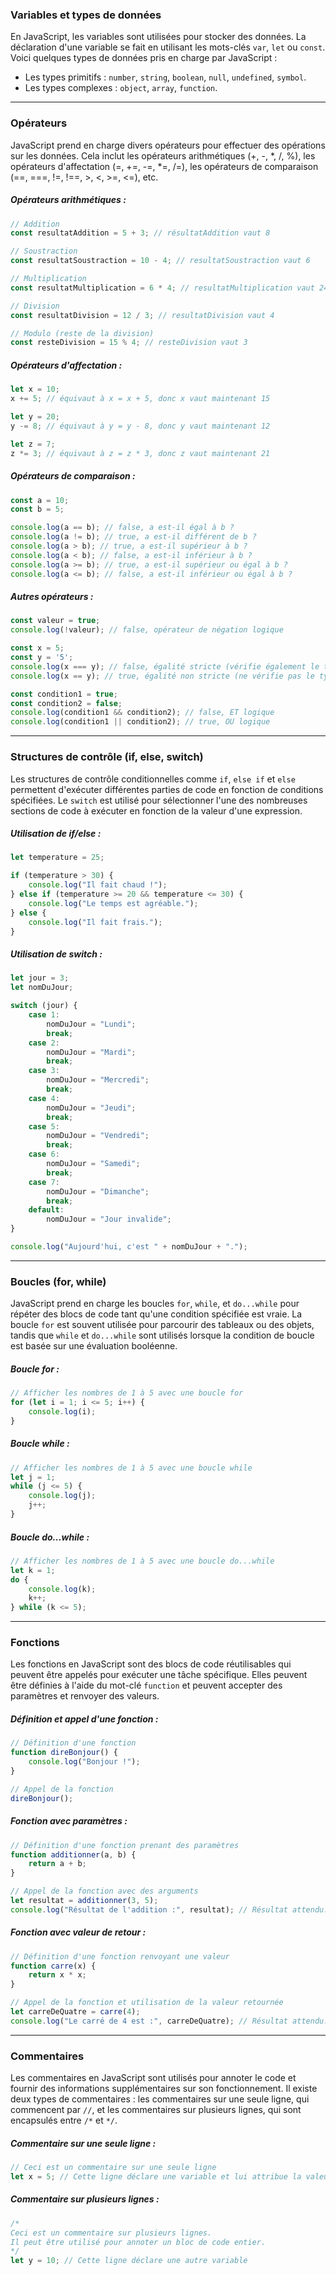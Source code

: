 
### Variables et types de données

En JavaScript, les variables sont utilisées pour stocker des données. La déclaration d'une variable se fait en utilisant les mots-clés `var`, `let` ou `const`. Voici quelques types de données pris en charge par JavaScript :

- Les types primitifs : `number`, `string`, `boolean`, `null`, `undefined`, `symbol`.
- Les types complexes : `object`, `array`, `function`.

---
### Opérateurs

JavaScript prend en charge divers opérateurs pour effectuer des opérations sur les données. Cela inclut les opérateurs arithmétiques (+, -, *, /, %), les opérateurs d'affectation (=, +=, -=, *=, /=), les opérateurs de comparaison (\==, \=\==, !=, !\==, >, <, >=, <=), etc.

##### Opérateurs arithmétiques :

```js
// Addition
const resultatAddition = 5 + 3; // résultatAddition vaut 8

// Soustraction
const resultatSoustraction = 10 - 4; // resultatSoustraction vaut 6

// Multiplication
const resultatMultiplication = 6 * 4; // resultatMultiplication vaut 24

// Division
const resultatDivision = 12 / 3; // resultatDivision vaut 4

// Modulo (reste de la division)
const resteDivision = 15 % 4; // resteDivision vaut 3
```

##### Opérateurs d'affectation :

```js
let x = 10;
x += 5; // équivaut à x = x + 5, donc x vaut maintenant 15

let y = 20;
y -= 8; // équivaut à y = y - 8, donc y vaut maintenant 12

let z = 7;
z *= 3; // équivaut à z = z * 3, donc z vaut maintenant 21
```

##### Opérateurs de comparaison :

```js
const a = 10;
const b = 5;

console.log(a == b); // false, a est-il égal à b ?
console.log(a != b); // true, a est-il différent de b ?
console.log(a > b); // true, a est-il supérieur à b ?
console.log(a < b); // false, a est-il inférieur à b ?
console.log(a >= b); // true, a est-il supérieur ou égal à b ?
console.log(a <= b); // false, a est-il inférieur ou égal à b ?
```

##### Autres opérateurs :

```js
const valeur = true;
console.log(!valeur); // false, opérateur de négation logique

const x = 5;
const y = '5';
console.log(x === y); // false, égalité stricte (vérifie également le type)
console.log(x == y); // true, égalité non stricte (ne vérifie pas le type)

const condition1 = true;
const condition2 = false;
console.log(condition1 && condition2); // false, ET logique
console.log(condition1 || condition2); // true, OU logique
```

---
### Structures de contrôle (if, else, switch)

Les structures de contrôle conditionnelles comme `if`, `else if` et `else` permettent d'exécuter différentes parties de code en fonction de conditions spécifiées. Le `switch` est utilisé pour sélectionner l'une des nombreuses sections de code à exécuter en fonction de la valeur d'une expression.
##### Utilisation de if/else :

```js
let temperature = 25;

if (temperature > 30) {
    console.log("Il fait chaud !");
} else if (temperature >= 20 && temperature <= 30) {
    console.log("Le temps est agréable.");
} else {
    console.log("Il fait frais.");
}
```

##### Utilisation de switch :

```js
let jour = 3;
let nomDuJour;

switch (jour) {
    case 1:
        nomDuJour = "Lundi";
        break;
    case 2:
        nomDuJour = "Mardi";
        break;
    case 3:
        nomDuJour = "Mercredi";
        break;
    case 4:
        nomDuJour = "Jeudi";
        break;
    case 5:
        nomDuJour = "Vendredi";
        break;
    case 6:
        nomDuJour = "Samedi";
        break;
    case 7:
        nomDuJour = "Dimanche";
        break;
    default:
        nomDuJour = "Jour invalide";
}

console.log("Aujourd'hui, c'est " + nomDuJour + ".");
```

---
### Boucles (for, while)

JavaScript prend en charge les boucles `for`, `while`, et `do...while` pour répéter des blocs de code tant qu'une condition spécifiée est vraie. La boucle `for` est souvent utilisée pour parcourir des tableaux ou des objets, tandis que `while` et `do...while` sont utilisés lorsque la condition de boucle est basée sur une évaluation booléenne.
##### Boucle for :

```js
// Afficher les nombres de 1 à 5 avec une boucle for
for (let i = 1; i <= 5; i++) {
    console.log(i);
}
```

##### Boucle while :

```js
// Afficher les nombres de 1 à 5 avec une boucle while
let j = 1;
while (j <= 5) {
    console.log(j);
    j++;
}
```

##### Boucle do...while :

```js
// Afficher les nombres de 1 à 5 avec une boucle do...while
let k = 1;
do {
    console.log(k);
    k++;
} while (k <= 5);

```

---
### Fonctions

Les fonctions en JavaScript sont des blocs de code réutilisables qui peuvent être appelés pour exécuter une tâche spécifique. Elles peuvent être définies à l'aide du mot-clé `function` et peuvent accepter des paramètres et renvoyer des valeurs.

##### Définition et appel d'une fonction :

```js
// Définition d'une fonction
function direBonjour() {
    console.log("Bonjour !");
}

// Appel de la fonction
direBonjour();
```

##### Fonction avec paramètres :
```js
// Définition d'une fonction prenant des paramètres
function additionner(a, b) {
    return a + b;
}

// Appel de la fonction avec des arguments
let resultat = additionner(3, 5);
console.log("Résultat de l'addition :", resultat); // Résultat attendu: 8
```

##### Fonction avec valeur de retour :
```js
// Définition d'une fonction renvoyant une valeur
function carre(x) {
    return x * x;
}

// Appel de la fonction et utilisation de la valeur retournée
let carreDeQuatre = carre(4);
console.log("Le carré de 4 est :", carreDeQuatre); // Résultat attendu: 16
```

---
### Commentaires

Les commentaires en JavaScript sont utilisés pour annoter le code et fournir des informations supplémentaires sur son fonctionnement. Il existe deux types de commentaires : les commentaires sur une seule ligne, qui commencent par `//`, et les commentaires sur plusieurs lignes, qui sont encapsulés entre `/*` et `*/`.
##### Commentaire sur une seule ligne :

```js
// Ceci est un commentaire sur une seule ligne
let x = 5; // Cette ligne déclare une variable et lui attribue la valeur 5
```
##### Commentaire sur plusieurs lignes :

```js
/*
Ceci est un commentaire sur plusieurs lignes.
Il peut être utilisé pour annoter un bloc de code entier.
*/
let y = 10; // Cette ligne déclare une autre variable
```

